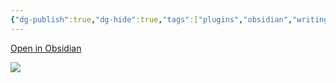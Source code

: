 ```yaml
---
{"dg-publish":true,"dg-hide":true,"tags":["plugins","obsidian","writing"],"permalink":"/1-project/obsidian/style-settings/","hide":true,"dgPassFrontmatter":true}
---
```



[Open in Obsidian](obsidian://show-plugin?id=obsidian-style-settings)

![](https://i.imgur.com/aAloToC.png)